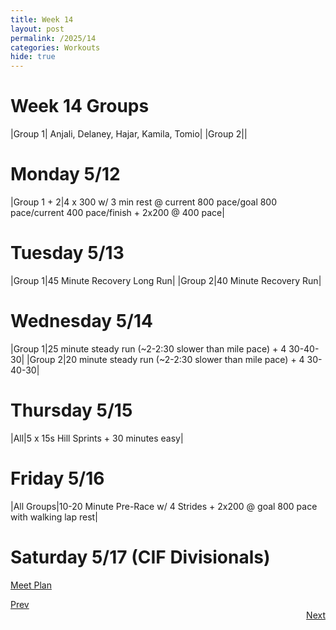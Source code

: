 ```yaml
---
title: Week 14
layout: post
permalink: /2025/14
categories: Workouts
hide: true
---
```



# Week 14 Groups

|Group 1| Anjali, Delaney, Hajar, Kamila, Tomio|
|Group 2||

# Monday 5/12

|Group 1 + 2|4 x 300 w/ 3 min rest @ current 800 pace/goal 800 pace/current 400 pace/finish + 2x200 @ 400 pace|

# Tuesday 5/13

|Group 1|45 Minute Recovery Long Run|
|Group 2|40 Minute Recovery Run| 

# Wednesday 5/14 

|Group 1|25 minute steady run (~2-2:30 slower than mile pace) + 4 30-40-30|
|Group 2|20 minute steady run (~2-2:30 slower than mile pace) + 4 30-40-30| 

# Thursday 5/15

|All|5 x 15s Hill Sprints + 30 minutes easy|

# Friday 5/16

|All Groups|10-20 Minute Pre-Race w/ 4 Strides + 2x200 @ goal 800 pace with walking lap rest|

# Saturday 5/17 (CIF Divisionals)

[Meet Plan]({{site.baseurl}}/2025/CIFD)

<div style="text-align: left"> <a href="{{site.baseurl}}/2025/13">Prev</a></div> 
<div style="text-align: right"> <a href="{{site.baseurl}}/2025/15">Next</a></div>